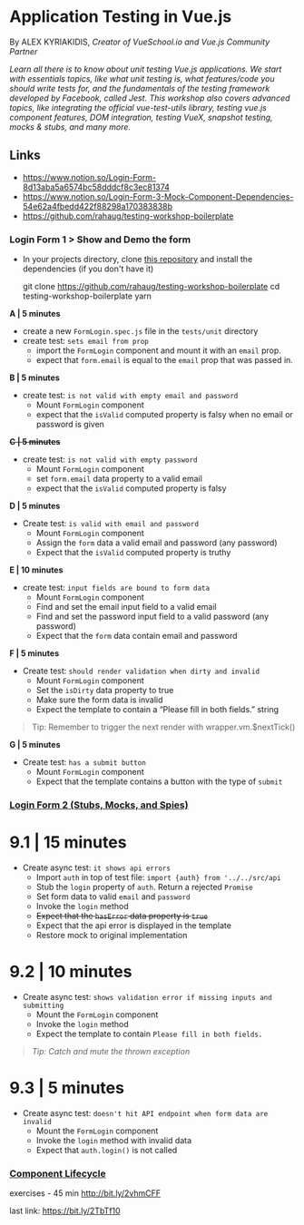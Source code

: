 # Application Testing in Vue.js
By ALEX KYRIAKIDIS, _Creator of VueSchool.io and Vue.js Community Partner_

_Learn all there is to know about unit testing Vue.js applications. 
We start with essentials topics, like what unit testing is, what 
features/code you should write tests for, and the fundamentals of the 
testing framework developed by Facebook, called Jest. This workshop also 
covers advanced topics, like integrating the official vue-test-utils library, 
testing vue.js component features, DOM integration, testing VueX, 
snapshot testing, mocks & stubs, and many more._

## Links
* https://www.notion.so/Login-Form-8d13aba5a6574bc58dddcf8c3ec81374
* https://www.notion.so/Login-Form-3-Mock-Component-Dependencies-54e62a4fbedd422f88298a170383838b
* https://github.com/rahaug/testing-workshop-boilerplate

### Login Form 1 > Show and Demo the form

- In your projects directory, clone [this repository](https://github.com/rahaug/testing-workshop-boilerplate) and install the dependencies (if you don't have it)

    git clone https://github.com/rahaug/testing-workshop-boilerplate
    cd testing-workshop-boilerplate
    yarn

**A | 5 minutes**

- create a new `FormLogin.spec.js` file in the `tests/unit` directory
- create test: `sets email from prop`
    - import the `FormLogin` component and mount it with an `email` prop.
    - expect that `form.email` is equal to the `email` prop that was passed in.

**B | 5 minutes**

- create test: `is not valid with empty email and password`
    - Mount `FormLogin` component
    - expect that the `isValid` computed property is falsy when no email or password is given

**~~C | 5 minutes~~**

- create test: `is not valid with empty password`
    - Mount `FormLogin` component
    - set `form.email` data property to a valid email
    - expect that the `isValid` computed property is falsy

**D | 5 minutes**

- Create test: `is valid with email and password`
    - Mount `FormLogin` component
    - Assign the `form` data a valid email and password (any password)
    - Expect that the `isValid` computed property is truthy

**E | 10 minutes**

- create test: `input fields are bound to form data`
    - Mount `FormLogin` component
    - Find and set the email input field to a valid email
    - Find and set the password input field to a valid password (any password)
    - Expect that the `form` data contain email and password

**F | 5 minutes**

- Create test: `should render validation when dirty and invalid`
    - Mount `FormLogin` component
    - Set the `isDirty` data property to true
    - Make sure the form data is invalid
    - Expect the template to contain a “Please fill in both fields.” string

> Tip: Remember to trigger the next render with wrapper.vm.$nextTick()

**G | 5 minutes**

- Create test: `has a submit button`
    - Mount `FormLogin` component
    - Expect that the template contains a button with the type of `submit`

### [Login Form 2 (Stubs, Mocks, and Spies)](https://www.notion.so/Login-Form-2-Stubs-Mocks-and-Spies-dd579c63a9994c0bba93cc8f30de6b53)
# 9.1 | 15 minutes

- Create async test: `it shows api errors`
    - Import `auth` in top of test file: `import {auth} from '../../src/api`
    - Stub the `login` property of `auth`. Return a rejected `Promise`
    - Set form data to valid `email` and `password`
    - Invoke the `login` method
    - ~~Expect that the `hasError` data property is `true`~~
    - Expect that the api error is displayed in the template
    - Restore mock to original implementation

# 9.2 | 10 minutes

- Create async test: `shows validation error if missing inputs and submitting`
    - Mount the `FormLogin` component
    - Invoke the `login` method
    - Expect the template to contain `Please fill in both fields.`

> *Tip: Catch and mute the thrown exception*

# 9.3 | 5 minutes

- Create async test: `doesn't hit API endpoint when form data are invalid`
    - Mount the `FormLogin` component
    - Invoke the `login` method with invalid data
    - Expect that `auth.login()` is not called
    
### [Component Lifecycle](https://www.notion.so/Component-Lifecycle-03c4955adaa64aa1a37d63f8c05d2d39)
exercises - 45 min
http://bit.ly/2vhmCFF

last link: https://bit.ly/2TbTf10